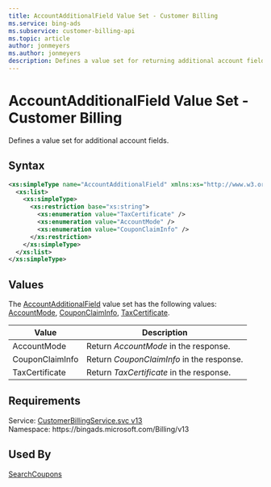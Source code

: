 ```yaml
---
title: AccountAdditionalField Value Set - Customer Billing
ms.service: bing-ads
ms.subservice: customer-billing-api
ms.topic: article
author: jonmeyers
ms.author: jonmeyers
description: Defines a value set for returning additional account fields.
---
```

# AccountAdditionalField Value Set - Customer Billing
Defines a value set for additional account fields.

## Syntax
```xml
<xs:simpleType name="AccountAdditionalField" xmlns:xs="http://www.w3.org/2001/XMLSchema">
  <xs:list>
    <xs:simpleType>
      <xs:restriction base="xs:string">
        <xs:enumeration value="TaxCertificate" />
        <xs:enumeration value="AccountMode" />
        <xs:enumeration value="CouponClaimInfo" />
      </xs:restriction>
    </xs:simpleType>
  </xs:list>
</xs:simpleType>
```

## <a name="values"></a>Values

The [AccountAdditionalField](accountadditionalfield.md) value set has the following values: [AccountMode](#accountmode), [CouponClaimInfo](#couponclaiminfo), [TaxCertificate](#taxcertificate).

|Value|Description|
|-----------|---------------|
|<a name="accountmode"></a>AccountMode|Return *AccountMode* in the response.|
|<a name="couponclaiminfo"></a>CouponClaimInfo|Return *CouponClaimInfo* in the response.|
|<a name="taxcertificate"></a>TaxCertificate|Return *TaxCertificate* in the response.|

## Requirements
Service: [CustomerBillingService.svc v13](https://clientcenter.api.bingads.microsoft.com/Api/Billing/v13/CustomerBillingService.svc)  
Namespace: https\://bingads.microsoft.com/Billing/v13  

## Used By
[SearchCoupons](searchcoupons.md)  
